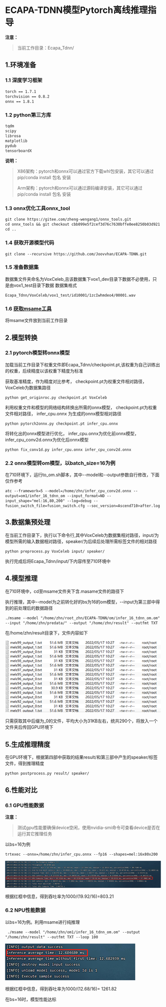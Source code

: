 # ECAPA-TDNN模型Pytorch离线推理指导

**注意：**

> 当前工作目录：Ecapa_Tdnn/


## 1.环境准备

### 1.1 深度学习框架

```
torch == 1.7.1
torchvision == 0.8.2
onnx == 1.8.1
```
### 1.2 python第三方库

```
tqdm
scipy
librosa
matplotlib
pydub
tensorboardX

```
**说明：**

> X86架构：pytorch和onnx可以通过官方下载whl包安装，其它可以通过pip/conda install 包名 安装
>
> Arm架构：pytorch和onnx可以通过源码编译安装，其它可以通过pip/conda install 包名 安装

### 1.3 onnx优化工具onnx_tool

```
git clone https://gitee.com/zheng-wengang1/onnx_tools.git
cd onnx_tools && git checkout cbb099e5f2cef3d76c7630bffe0ee8250b03d921
cd ..
```

### 1.4 获取开源模型代码

```
git clone --recursive https://github.com/Joovvhan/ECAPA-TDNN.git
```

### 1.5 准备数据集
数据集文件夹命名为VoxCeleb,且该数据集下vox1_dev目录下数据不必使用，只是由vox1_test目录下数据
数据集格式

```
Ecapa_Tdnn/VoxCeleb/vox1_test/id10001/1zcIwhmdeo4/00001.wav
```

### 1.6 [获取msame工具](https://gitee.com/ascend/tools/tree/master/msame)
将msame文件放到当前工作目录



## 2.模型转换

### 2.1 pytorch模型转onnx模型
加载当前工作目录下权重文件即Ecapa_Tdnn/checkpoint.pt,该权重为自己训练出的权重，后续精度以该权重下精度为标准

获取基准精度，作为精度对比参考， checkpoint.pt为权重文件相对路径， VoxCeleb为数据集路径

```
python get_originroc.py checkpoint.pt VoxCeleb
```



利用权重文件和模型的网络结构转换出所需的onnx模型， checkpoint.pt为权重文件相对路径， infer_cpu.onnx 为生成的onnx模型相对路径

```
python pytorch2onnx.py checkpoint.pt infer_cpu.onnx 
```

将转化出的onnx模型进行优化， infer_cpu.onnx为优化前onnx模型， infer_cpu_conv2d.onnx为优化后onnx模型

```
python fix_conv1d.py infer_cpu.onnx infer_cpu_conv2d.onnx
```

### 2.2 onnx模型转om模型，以batch_size=16为例
在710环境下，运行to_om.sh脚本，其中--model和--output参数自行修改，下面仅作参考

```
atc --framework=5 --model=/home/zhn/infer_cpu_conv2d.onnx --output=om1/infer_16_tdnn_om --input_format=ND --input_shape="mel:16,80,200" --log=debug --fusion_switch_file=fusion_switch.cfg --soc_version=Ascend710>after.log 
```

## 3.数据集预处理

在当前工作目录下，执行以下命令行,其中VoxCeleb为数据集相对路径，input/为模型所需的输入数据相对路径，speaker/为后续后处理所需标签文件的相对路径

```
python preprocess.py VoxCeleb input/ speaker/
```

执行完成后将Ecapa_Tdnn/input/下内容传至710环境中

## 4.模型推理

在710环境中，cd至msame文件夹下含.masame文件的路径下

执行推理，其中--model为之前转化好的bs为16的om模型，--input为第三部中得到的前处理后的数据路径

```
./msame --model "/home/zhn/root_zhn/ECAPA-TDNN/om/infer_16_tdnn_om.om" --input "/home/zhn/predata/" --output "/home/zhn/result" --outfmt TXT
```

在/home/zhn/result目录下，文件内容如下

![输入图片说明](image.png)

只需获取其中后缀为_0的文件，平均大小为31KB左右，统共290个，将放入一个文件夹后传回GPU环境下

## 5.生成推理精度

在GPU环境下，根据第四部中获取的结果result/和第三部中产生的speaker/标签文件，得到推理精度

```
python postprocess.py result/ speaker/
```


## 6.性能对比

### 6.1 GPU性能数据
**注意：**

> 测试gpu性能要确保device空闲，使用nvidia-smi命令可查看device是否在运行其它推理任务

以bs=16为例

```
trtexec --onnx=/home/zhn/infer_cpu.onnx --fp16 --shapes=mel:16x80x200
```
![输入图片说明](image1.png)

根据红框中信息，得到吞吐率为1000/(19.92/16)=803.21

### 6.2 NPU性能数据

以bs=16为例。利用msame进行纯推理

```
 ./msame --model "/home/zhn/om1/infer_16_tdnn_om.om" --output "/home/zhn/result" --outfmt TXT --loop 100
```
![输入图片说明](image2.png)

根据红框中信息，得到吞吐率为1000/(12.68/16)= 1261.82

在bs=16时，模型性能达标




















